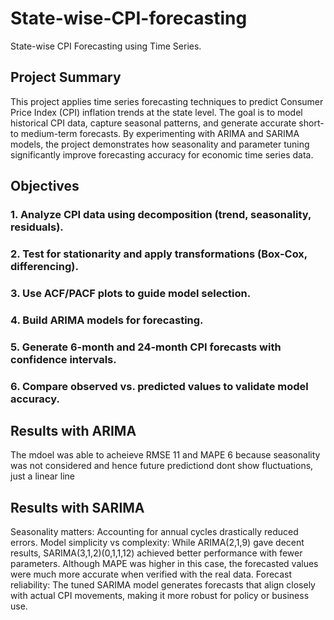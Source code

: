 # State-wise-CPI-forecasting
State-wise CPI Forecasting using Time Series. 
## Project Summary
This project applies time series forecasting techniques to predict Consumer Price Index (CPI) inflation trends at the state level. The goal is to model historical CPI data, capture seasonal patterns, and generate accurate short- to medium-term forecasts. By experimenting with ARIMA and SARIMA models, the project demonstrates how seasonality and parameter tuning significantly improve forecasting accuracy for economic time series data.
## Objectives

### 1. Analyze CPI data using decomposition (trend, seasonality, residuals).
### 2. Test for stationarity and apply transformations (Box-Cox, differencing).
### 3. Use ACF/PACF plots to guide model selection.
### 4. Build ARIMA models for forecasting.
### 5. Generate 6-month and 24-month CPI forecasts with confidence intervals.
### 6. Compare observed vs. predicted values to validate model accuracy.

## Results with ARIMA 
The mdoel was able to acheieve RMSE 11 and MAPE 6 because seasonality was not considered and hence future predictiond dont show fluctuations, just a linear line
## Results with SARIMA 
Seasonality matters: Accounting for annual cycles drastically reduced errors.
Model simplicity vs complexity: While ARIMA(2,1,9) gave decent results, SARIMA(3,1,2)(0,1,1,12) achieved better performance with fewer parameters.
Although MAPE was higher in this case, the forecasted values were much more accurate when verified with the real data. 
Forecast reliability: The tuned SARIMA model generates forecasts that align closely with actual CPI movements, making it more robust for policy or business use.
